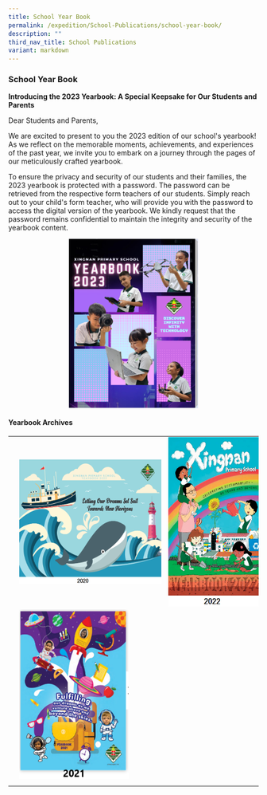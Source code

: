 ```yaml
---
title: School Year Book
permalink: /expedition/School-Publications/school-year-book/
description: ""
third_nav_title: School Publications
variant: markdown
---
```

### School Year Book&nbsp;



**Introducing the 2023 Yearbook: A Special Keepsake for Our Students and Parents**

Dear Students and Parents,

We are excited to present to you the 2023 edition of our school's yearbook! As we reflect on the memorable moments, achievements, and experiences of the past year, we invite you to embark on a journey through the pages of our meticulously crafted yearbook.

To ensure the privacy and security of our students and their families, the 2023 yearbook is protected with a password. The password can be retrieved from the respective form teachers of our students.
Simply reach out to your child's form teacher, who will provide you with the password to access the digital version of the yearbook. We kindly request that the password remains confidential to maintain the integrity and security of the yearbook content.


<div style="text-align:center;">
    <a href="Online Flipbook (heyzine.com)](https://heyzine.com/flip-book/XNPSYearbook2023">
        <img alt="Yearbook" src="/images/Expedition/2023_Yearbook.png" style="display:block; width:260px; height:340px; margin:0 auto;">
    </a>
</div>


#### Yearbook Archives

| |  |
| -------- | -------- | 
| <a href="https://designrr.page/?id=263683&amp;token=1530465513&amp;type=FP&amp;h=6500"><img src="/images/2020yearbook.png" style="width:340px;height:250px;margin-left:15px;" align="Left"></a>      | <a href="https://designrr.page/?id=250767&amp;token=3990580765&amp;type=FP&amp;h=7630"><img src="/images/2023%20Year%20Book1.png" style="width:220px;height:340px;margin-left:15px;" align="Left"></a>     | 
| <a href="https://designrr.page/?id=245368&amp;token=3268992976&amp;type=FP&amp;h=2444"><img src="/images/2021%20Yearbook.png" style="width:220px;height:340px;margin-left:15px;" align="Left"></a>     |      | 
|      |      | 
|      |      |